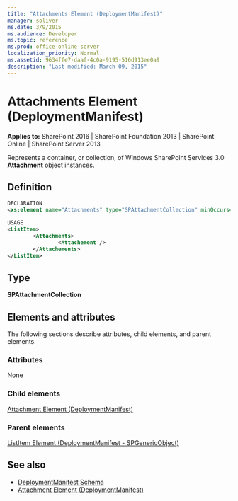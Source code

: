 ```yaml
---
title: "Attachments Element (DeploymentManifest)"
manager: soliver
ms.date: 3/9/2015
ms.audience: Developer
ms.topic: reference
ms.prod: office-online-server
localization_priority: Normal
ms.assetid: 9634ffe7-daaf-4c0a-9195-516d913ee0a9
description: "Last modified: March 09, 2015"
---
```


# Attachments Element (DeploymentManifest)

**Applies to:** SharePoint 2016 | SharePoint Foundation 2013 | SharePoint Online | SharePoint Server 2013 
  
Represents a container, or collection, of Windows SharePoint Services 3.0 **Attachment** object instances. 

## Definition

```XML
DECLARATION
<xs:element name="Attachments" type="SPAttachmentCollection" minOccurs="0" maxOccurs="1" />

USAGE
<ListItem>
        <Attachments>
                <Attachement />
        </Attachements>
</ListItem>

```

## Type

**SPAttachmentCollection**
  
## Elements and attributes

The following sections describe attributes, child elements, and parent elements.

### Attributes

None
   
### Child elements

[Attachment Element (DeploymentManifest)](attachment-element-deploymentmanifest.md)
   
### Parent elements

[ListItem Element (DeploymentManifest - SPGenericObject)](listitem-element-deploymentmanifestspgenericobject.md)
   
## See also

- [DeploymentManifest Schema](deploymentmanifest-schema.md)
- [Attachment Element (DeploymentManifest)](attachment-element-deploymentmanifest.md)

